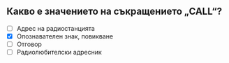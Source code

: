 ## Какво е значението на съкращението „CALL“?

<!-- Верният отговор е отбелязан с [X] -->

- [ ] Адрес на радиостанцията
- [X] Опознавателен знак, повикване
- [ ] Отговор
- [ ] Радиолюбителски адресник
